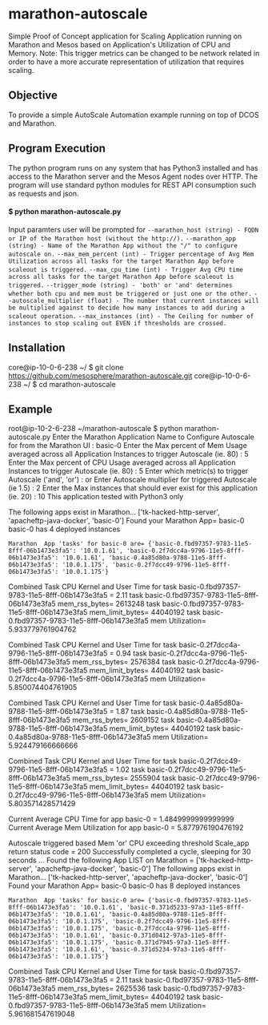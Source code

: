 # marathon-autoscale
Simple Proof of Concept application for Scaling Application running on Marathon and Mesos based on Application's Utilization of CPU and Memory. Note: This trigger metrics can be changed to be network related in order to have a more accurate representation of utilization that requires scaling.

## Objective
To provide a simple AutoScale Automation example running on top of DCOS and Marathon.

## Program Execution
The python program runs on any system that has Python3 installed and has access to the Marathon server and the Mesos Agent nodes over HTTP. The program will use standard python modules for REST API consumption such as requests and json.

#### $ python marathon-autoscale.py


Input paramters user will be prompted for
```--marathon_host (string) - FQDN or IP of the Marathon host (without the http://).```
```--marathon_app (string) - Name of the Marathon App without the "/" to configure autoscale on.```
```--max_mem_percent (int) - Trigger percentage of Avg Mem Utilization across all tasks for the target Marathon App before scaleout is triggered.```
```--max_cpu_time (int) - Trigger Avg CPU time across all tasks for the target Marathon App before scaleout is triggered.```
```--trigger_mode (string) - 'both' or 'and' determines whether both cpu and mem must be triggered or just one or the other.```
```--autoscale_multiplier (float) - The number that current instances will be multiplied against to decide how many instances to add during a scaleout operation.```
```--max_instances (int) - The Ceiling for number of instances to stop scaling out EVEN if thresholds are crossed.```

## Installation

core@ip-10-0-6-238 ~/ $ git clone https://github.com/mesosphere/marathon-autoscale.git
core@ip-10-0-6-238 ~/ $ cd marathon-autoscale

## Example

root@ip-10-2-6-238 ~/marathon-autoscale $ python marathon-autoscale.py 
Enter the Marathon Application Name to Configure Autoscale for from the Marathon UI : basic-0
Enter the Max percent of Mem Usage averaged across all Application Instances to trigger Autoscale (ie. 80) : 5
Enter the Max percent of CPU Usage averaged across all Application Instances to trigger Autoscale (ie. 80) : 5
Enter which metric(s) to trigger Autoscale ('and', 'or') : or
Enter Autoscale multiplier for triggered Autoscale (ie 1.5) : 2
Enter the Max instances that should ever exist for this application (ie. 20) : 10
This application tested with Python3 only

The following apps exist in Marathon... ['tk-hacked-http-server', 'apacheftp-java-docker', 'basic-0']
Found your Marathon App= basic-0
basic-0 has 4 deployed instances

    Marathon  App 'tasks' for basic-0 are= {'basic-0.fbd97357-9783-11e5-8fff-06b1473e3fa5': '10.0.1.61', 'basic-0.2f7dcc4a-9796-11e5-8fff-06b1473e3fa5': '10.0.1.61', 'basic-0.4a85d80a-9788-11e5-8fff-06b1473e3fa5': '10.0.1.175', 'basic-0.2f7dcc49-9796-11e5-8fff-06b1473e3fa5': '10.0.1.175'}
Combined Task CPU Kernel and User Time for task basic-0.fbd97357-9783-11e5-8fff-06b1473e3fa5 = 2.11
task basic-0.fbd97357-9783-11e5-8fff-06b1473e3fa5 mem_rss_bytes= 2613248
task basic-0.fbd97357-9783-11e5-8fff-06b1473e3fa5 mem_limit_bytes= 44040192
task basic-0.fbd97357-9783-11e5-8fff-06b1473e3fa5 mem Utilization= 5.933779761904762

Combined Task CPU Kernel and User Time for task basic-0.2f7dcc4a-9796-11e5-8fff-06b1473e3fa5 = 0.94
task basic-0.2f7dcc4a-9796-11e5-8fff-06b1473e3fa5 mem_rss_bytes= 2576384
task basic-0.2f7dcc4a-9796-11e5-8fff-06b1473e3fa5 mem_limit_bytes= 44040192
task basic-0.2f7dcc4a-9796-11e5-8fff-06b1473e3fa5 mem Utilization= 5.850074404761905

Combined Task CPU Kernel and User Time for task basic-0.4a85d80a-9788-11e5-8fff-06b1473e3fa5 = 1.87
task basic-0.4a85d80a-9788-11e5-8fff-06b1473e3fa5 mem_rss_bytes= 2609152
task basic-0.4a85d80a-9788-11e5-8fff-06b1473e3fa5 mem_limit_bytes= 44040192
task basic-0.4a85d80a-9788-11e5-8fff-06b1473e3fa5 mem Utilization= 5.924479166666666

Combined Task CPU Kernel and User Time for task basic-0.2f7dcc49-9796-11e5-8fff-06b1473e3fa5 = 1.02
task basic-0.2f7dcc49-9796-11e5-8fff-06b1473e3fa5 mem_rss_bytes= 2555904
task basic-0.2f7dcc49-9796-11e5-8fff-06b1473e3fa5 mem_limit_bytes= 44040192
task basic-0.2f7dcc49-9796-11e5-8fff-06b1473e3fa5 mem Utilization= 5.803571428571429

Current Average  CPU Time for app basic-0 = 1.4849999999999999
Current Average Mem Utilization for app basic-0 = 5.877976190476192


Autoscale triggered based Mem 'or' CPU exceeding threshold
Scale_app return status code = 200
Successfully completed a cycle, sleeping for 30 seconds ...
Found the following App LIST on Marathon = ['tk-hacked-http-server', 'apacheftp-java-docker', 'basic-0']
The following apps exist in Marathon... ['tk-hacked-http-server', 'apacheftp-java-docker', 'basic-0']
  Found your Marathon App= basic-0
basic-0 has 8 deployed instances

    Marathon  App 'tasks' for basic-0 are= {'basic-0.fbd97357-9783-11e5-8fff-06b1473e3fa5': '10.0.1.61', 'basic-0.371d5233-97a3-11e5-8fff-06b1473e3fa5': '10.0.1.61', 'basic-0.4a85d80a-9788-11e5-8fff-06b1473e3fa5': '10.0.1.175', 'basic-0.2f7dcc49-9796-11e5-8fff-06b1473e3fa5': '10.0.1.175', 'basic-0.2f7dcc4a-9796-11e5-8fff-06b1473e3fa5': '10.0.1.61', 'basic-0.371d0412-97a3-11e5-8fff-06b1473e3fa5': '10.0.1.175', 'basic-0.371d7945-97a3-11e5-8fff-06b1473e3fa5': '10.0.1.61', 'basic-0.371d5234-97a3-11e5-8fff-06b1473e3fa5': '10.0.1.175'}
Combined Task CPU Kernel and User Time for task basic-0.fbd97357-9783-11e5-8fff-06b1473e3fa5 = 2.11
task basic-0.fbd97357-9783-11e5-8fff-06b1473e3fa5 mem_rss_bytes= 2625536
task basic-0.fbd97357-9783-11e5-8fff-06b1473e3fa5 mem_limit_bytes= 44040192
task basic-0.fbd97357-9783-11e5-8fff-06b1473e3fa5 mem Utilization= 5.961681547619048


